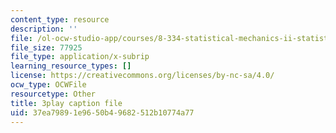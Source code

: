 ```yaml
---
content_type: resource
description: ''
file: /ol-ocw-studio-app/courses/8-334-statistical-mechanics-ii-statistical-physics-of-fields-spring-2014/37ea79891e9650b49682512b10774a77_iecno1uInk8.vtt
file_size: 77925
file_type: application/x-subrip
learning_resource_types: []
license: https://creativecommons.org/licenses/by-nc-sa/4.0/
ocw_type: OCWFile
resourcetype: Other
title: 3play caption file
uid: 37ea7989-1e96-50b4-9682-512b10774a77
---
```

